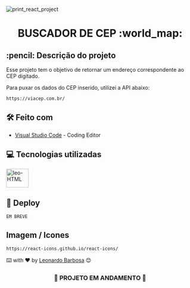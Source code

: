 ![print_react_project](https://user-images.githubusercontent.com/87662269/195903183-a636f725-8e4d-4388-8379-bcc767d317e6.PNG)

<h1 align="center">
 BUSCADOR DE CEP :world_map:
</h1>

<h2>
  :pencil: Descrição do projeto
</h2>

<p>
Esse projeto tem o objetivo de retornar um endereço correspondente ao CEP digitado.

Para puxar os dados do CEP inserido, utilizei a API abaixo: 
```
https://viacep.com.br/
```
</p>

## 🛠️ Feito com
* [Visual Studio Code](https://code.visualstudio.com) - Coding Editor

## 💻 Tecnologias utilizadas
<div display="flex">
  <img align="center" alt="leo-HTML" height="50" width="60" src="https://cdn.jsdelivr.net/gh/devicons/devicon/icons/react/react-original.svg">
</div>

## :link: Deploy

```
EM BREVE
```

## Imagem / Icones

```
https://react-icons.github.io/react-icons/
```

⌨️ with ❤️ by [Leonardo Barbosa](https://github.com/leonardojpereira) 😊

<h3 align="center">
  
  :construction: PROJETO EM ANDAMENTO :construction:
  
</h3>


